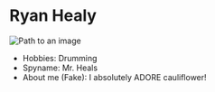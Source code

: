 # Ryan Healy

![Path to an image](happiness.jpg)

- Hobbies: Drumming
- Spyname: Mr. Heals
- About me (Fake): I absolutely ADORE cauliflower!
